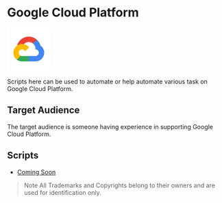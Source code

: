 # Google Cloud Platform

<img src="images/gcplogo.png" width="100">

Scripts here can be used to automate or help automate various task on Google Cloud Platform.

## Target Audience

The target audience is someone having experience in supporting Google Cloud Platform.

## Scripts

* [Coming Soon](commingsoon.md)

> Note All Trademarks and Copyrights belong to their owners and are used for identification only.